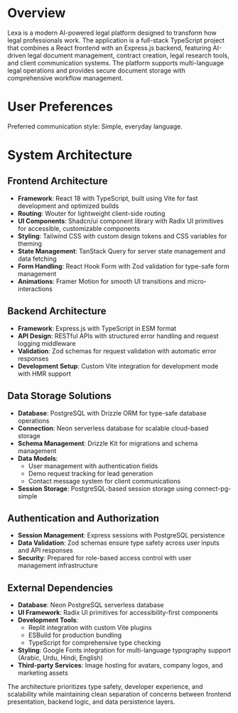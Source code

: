 # Overview

Lexa is a modern AI-powered legal platform designed to transform how legal professionals work. The application is a full-stack TypeScript project that combines a React frontend with an Express.js backend, featuring AI-driven legal document management, contract creation, legal research tools, and client communication systems. The platform supports multi-language legal operations and provides secure document storage with comprehensive workflow management.

# User Preferences

Preferred communication style: Simple, everyday language.

# System Architecture

## Frontend Architecture
- **Framework**: React 18 with TypeScript, built using Vite for fast development and optimized builds
- **Routing**: Wouter for lightweight client-side routing
- **UI Components**: Shadcn/ui component library with Radix UI primitives for accessible, customizable components
- **Styling**: Tailwind CSS with custom design tokens and CSS variables for theming
- **State Management**: TanStack Query for server state management and data fetching
- **Form Handling**: React Hook Form with Zod validation for type-safe form management
- **Animations**: Framer Motion for smooth UI transitions and micro-interactions

## Backend Architecture
- **Framework**: Express.js with TypeScript in ESM format
- **API Design**: RESTful APIs with structured error handling and request logging middleware
- **Validation**: Zod schemas for request validation with automatic error responses
- **Development Setup**: Custom Vite integration for development mode with HMR support

## Data Storage Solutions
- **Database**: PostgreSQL with Drizzle ORM for type-safe database operations
- **Connection**: Neon serverless database for scalable cloud-based storage
- **Schema Management**: Drizzle Kit for migrations and schema management
- **Data Models**: 
  - User management with authentication fields
  - Demo request tracking for lead generation
  - Contact message system for client communications
- **Session Storage**: PostgreSQL-based session storage using connect-pg-simple

## Authentication and Authorization
- **Session Management**: Express sessions with PostgreSQL persistence
- **Data Validation**: Zod schemas ensure type safety across user inputs and API responses
- **Security**: Prepared for role-based access control with user management infrastructure

## External Dependencies
- **Database**: Neon PostgreSQL serverless database
- **UI Framework**: Radix UI primitives for accessibility-first components
- **Development Tools**: 
  - Replit integration with custom Vite plugins
  - ESBuild for production bundling
  - TypeScript for comprehensive type checking
- **Styling**: Google Fonts integration for multi-language typography support (Arabic, Urdu, Hindi, English)
- **Third-party Services**: Image hosting for avatars, company logos, and marketing assets

The architecture prioritizes type safety, developer experience, and scalability while maintaining clean separation of concerns between frontend presentation, backend logic, and data persistence layers.